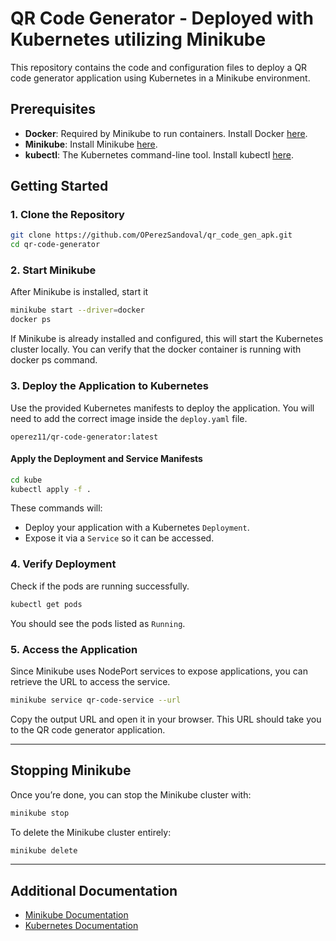 # QR Code Generator - Deployed with Kubernetes utilizing Minikube

This repository contains the code and configuration files to deploy a QR code generator application using Kubernetes in a Minikube environment.

## Prerequisites

- **Docker**: Required by Minikube to run containers. Install Docker [here](https://docs.docker.com/get-docker/).
- **Minikube**: Install Minikube [here](https://minikube.sigs.k8s.io/docs/start/).
- **kubectl**: The Kubernetes command-line tool. Install kubectl [here](https://kubernetes.io/docs/tasks/tools/).

## Getting Started

### 1. Clone the Repository

```bash
git clone https://github.com/OPerezSandoval/qr_code_gen_apk.git
cd qr-code-generator
```

### 2. Start Minikube

After Minikube is installed, start it 

```bash
minikube start --driver=docker 
docker ps 
```
If Minikube is already installed and configured, this will start the Kubernetes cluster locally. You can verify that the docker container is running with docker ps command.

### 3. Deploy the Application to Kubernetes


Use the provided Kubernetes manifests to deploy the application. You will need to add the correct image inside the `deploy.yaml` file.

```
operez11/qr-code-generator:latest 
```

#### **Apply the Deployment and Service Manifests**

```bash
cd kube
kubectl apply -f .
```

These commands will:
- Deploy your application with a Kubernetes `Deployment`.
- Expose it via a `Service` so it can be accessed.

### 4. Verify Deployment

Check if the pods are running successfully.

```bash
kubectl get pods
```

You should see the pods listed as `Running`.

### 5. Access the Application

Since Minikube uses NodePort services to expose applications, you can retrieve the URL to access the service.

```bash
minikube service qr-code-service --url
```

Copy the output URL and open it in your browser. This URL should take you to the QR code generator application.

---

## Stopping Minikube

Once you’re done, you can stop the Minikube cluster with:

```bash
minikube stop
```

To delete the Minikube cluster entirely:

```bash
minikube delete
```

---

## Additional Documentation

- [Minikube Documentation](https://minikube.sigs.k8s.io/docs/)
- [Kubernetes Documentation](https://kubernetes.io/docs/)
